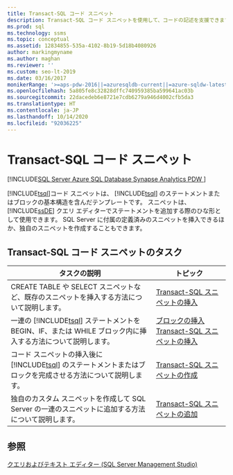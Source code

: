 ```yaml
---
title: Transact-SQL コード スニペット
description: Transact-SQL コード スニペットを使用して、コードの記述を支援できます。 スニペット タスクについて説明する記事へのリンクを含むスニペット タスクの一覧については、こちらを参照してください。
ms.prod: sql
ms.technology: ssms
ms.topic: conceptual
ms.assetid: 12834855-535a-4102-8b19-5d18b4080926
author: markingmyname
ms.author: maghan
ms.reviewer: ''
ms.custom: seo-lt-2019
ms.date: 03/16/2017
monikerRange: '>=aps-pdw-2016||=azuresqldb-current||=azure-sqldw-latest||>=sql-server-2016||=sqlallproducts-allversions||>=sql-server-linux-2017||=azuresqldb-mi-current'
ms.openlocfilehash: 5a805fe8c32828dffc740959385ba599641ac03b
ms.sourcegitcommit: 22dacedeb6e8721e7cdb6279a946d4002cfb5da3
ms.translationtype: HT
ms.contentlocale: ja-JP
ms.lasthandoff: 10/14/2020
ms.locfileid: "92036225"
---
```

# <a name="transact-sql-code-snippets"></a>Transact-SQL コード スニペット

[!INCLUDE[SQL Server Azure SQL Database Synapse Analytics PDW ](../../includes/applies-to-version/sql-asdb-asdbmi-asa-pdw.md)]

[!INCLUDE[tsql](../../includes/tsql-md.md)]コード スニペットは、 [!INCLUDE[tsql](../../includes/tsql-md.md)] のステートメントまたはブロックの基本構造を含んだテンプレートです。 スニペットは、 [!INCLUDE[ssDE](../../includes/ssde-md.md)] クエリ エディターでステートメントを追加する際のひな形として使用できます。 SQL Server に付属の定義済みのスニペットを挿入できるほか、独自のスニペットを作成することもできます。  

## <a name="transact-sql-code-snippet-tasks"></a>Transact-SQL コード スニペットのタスク  
  
|タスクの説明|トピック|  
|----------------------|-----------|  
|CREATE TABLE や SELECT スニペットなど、既存のスニペットを挿入する方法について説明します。|[Transact-SQL スニペットの挿入](./insert-transact-sql-snippets.md)|  
|一連の [!INCLUDE[tsql](../../includes/tsql-md.md)] ステートメントを BEGIN、IF、または WHILE ブロック内に挿入する方法について説明します。|[ブロックの挿入 Transact-SQL スニペットの挿入](./insert-surround-with-transact-sql-snippets.md)|  
|コード スニペットの挿入後に [!INCLUDE[tsql](../../includes/tsql-md.md)] のステートメントまたはブロックを完成させる方法について説明します。|[Transact-SQL スニペットの作成](./complete-transact-sql-snippets.md)|  
|独自のカスタム スニペットを作成して SQL Server の一連のスニペットに追加する方法について説明します。|[Transact-SQL スニペットの追加](./add-transact-sql-snippets.md)|  
  
## <a name="see-also"></a>参照

[クエリおよびテキスト エディター &#40;SQL Server Management Studio&#41;](../f1-help/database-engine-query-editor-sql-server-management-studio.md?view=sql-server-ver15)